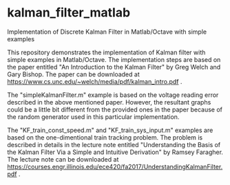 # kalman_filter_matlab
Implementation of Discrete Kalman Filter in Matlab/Octave with simple examples

This repository demonstrates the implementation of Kalman filter with simple examples in Matlab/Octave.
The implementation steps are based on the paper entitled "An Introduction to the Kalman Filter" by Greg Welch and Gary Bishop.
The paper can be downloaded at https://www.cs.unc.edu/~welch/media/pdf/kalman_intro.pdf .


The "simpleKalmanFilter.m" example is based on the voltage reading error described in the above mentioned paper.
However, the resultant graphs could be a little bit different from the provided ones in the paper because of the random generator used in this particular implementation.


The "KF_train_const_speed.m" and "KF_train_sys_input.m" examples are based on the one-dimentional train tracking problem.
The problem is described in details in the lecture note entitled "Understanding the Basis of the Kalman Filter Via a Simple and Intuitive Derivation" by Ramsey Faragher.
The lecture note can be downloaded at https://courses.engr.illinois.edu/ece420/fa2017/UnderstandingKalmanFilter.pdf .
